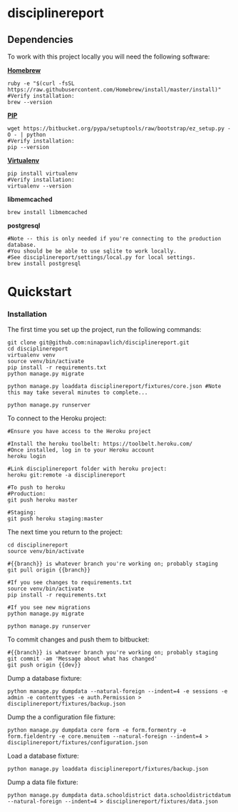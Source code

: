 disciplinereport
=============

## Dependencies

To work with this project locally you will need the following software:

**[Homebrew](http://brew.sh/)**

    ruby -e "$(curl -fsSL https://raw.githubusercontent.com/Homebrew/install/master/install)"
    #Verify installation:
    brew --version

**[PIP](https://pip.pypa.io/en/latest/installing.html)**    

    wget https://bitbucket.org/pypa/setuptools/raw/bootstrap/ez_setup.py -O - | python
    #Verify installation:
    pip --version

**[Virtualenv](https://virtualenv.pypa.io/en/latest/installation.html)**    

    pip install virtualenv
    #Verify installation:
    virtualenv --version

**libmemcached**

    brew install libmemcached

**postgresql**
    
    #Note -- this is only needed if you're connecting to the production database. 
    #You should be be able to use sqlite to work locally. 
    #See disciplinereport/settings/local.py for local settings.
    brew install postgresql

# Quickstart

### Installation

The first time you set up the project, run the following commands:
    
    git clone git@github.com:ninapavlich/disciplinereport.git
    cd disciplinereport
    virtualenv venv
    source venv/bin/activate
    pip install -r requirements.txt
    python manage.py migrate

    python manage.py loaddata disciplinereport/fixtures/core.json #Note this may take several minutes to complete...
    
    python manage.py runserver

To connect to the Heroku project:
    
    #Ensure you have access to the Heroku project

    #Install the heroku toolbelt: https://toolbelt.heroku.com/
    #Once installed, log in to your Heroku account
    heroku login

    #Link disciplinereport folder with heroku project:
    heroku git:remote -a disciplinereport
    
    #To push to heroku
	#Production:    
    git push heroku master

    #Staging:    
    git push heroku staging:master

The next time you return to the project:
    
    cd disciplinereport
    source venv/bin/activate

    #{{branch}} is whatever branch you're working on; probably staging
    git pull origin {{branch}}
    
    #If you see changes to requirements.txt
    source venv/bin/activate
    pip install -r requirements.txt

    #If you see new migrations
    python manage.py migrate

    python manage.py runserver
    

To commit changes and push them to bitbucket:
    
    #{{branch}} is whatever branch you're working on; probably staging
    git commit -am 'Message about what has changed'
    git push origin {{dev}}


Dump a database fixture:

	python manage.py dumpdata --natural-foreign --indent=4 -e sessions -e admin -e contenttypes -e auth.Permission > disciplinereport/fixtures/backup.json

    
Dump the a configuration file fixture:

	python manage.py dumpdata core form -e form.formentry -e form.fieldentry -e core.menuitem --natural-foreign --indent=4 > disciplinereport/fixtures/configuration.json

Load a database fixture:

    python manage.py loaddata disciplinereport/fixtures/backup.json

Dump a data file fixture:

    python manage.py dumpdata data.schooldistrict data.schooldistrictdatum --natural-foreign --indent=4 > disciplinereport/fixtures/data.json


